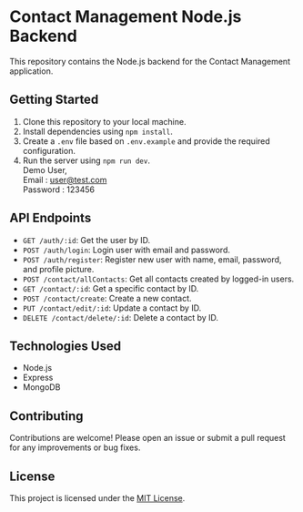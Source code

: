 # Contact Management Node.js Backend

This repository contains the Node.js backend for the Contact Management application.

## Getting Started

1. Clone this repository to your local machine.
2. Install dependencies using `npm install`.
3. Create a `.env` file based on `.env.example` and provide the required configuration.
4. Run the server using `npm run dev`.<br/>
Demo User, <br/>
Email : user@test.com <br/>
Password : 123456 <br/>
## API Endpoints
- `GET /auth/:id`: Get the user by ID.
- `POST /auth/login`: Login user with email and password.
- `POST /auth/register`: Register new user with name, email, password, and profile picture.
- `POST /contact/allContacts`: Get all contacts created by logged-in users.
- `GET /contact/:id`: Get a specific contact by ID.
- `POST /contact/create`: Create a new contact.
- `PUT /contact/edit/:id`: Update a contact by ID.
- `DELETE /contact/delete/:id`: Delete a contact by ID.

## Technologies Used

- Node.js
- Express
- MongoDB 


## Contributing

Contributions are welcome! Please open an issue or submit a pull request for any improvements or bug fixes.

## License

This project is licensed under the [MIT License](LICENSE).
